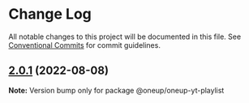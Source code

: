 # Change Log

All notable changes to this project will be documented in this file.
See [Conventional Commits](https://conventionalcommits.org) for commit guidelines.

## [2.0.1](https://github.com/oneupsoft/oneup-yt-playlist/compare/@oneup/oneup-yt-playlist@2.0.0...@oneup/oneup-yt-playlist@2.0.1) (2022-08-08)

**Note:** Version bump only for package @oneup/oneup-yt-playlist
